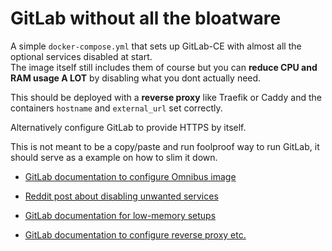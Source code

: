 # GitLab without all the bloatware

A simple `docker-compose.yml` that sets up GitLab-CE with almost all the optional services disabled at start.  
The image itself still includes them of course but you can **reduce CPU and RAM usage A LOT** by disabling what you dont actually need.  

This should be deployed with a **reverse proxy** like Traefik or Caddy and the containers `hostname` and `external_url` set correctly.

Alternatively configure GitLab to provide HTTPS by itself.

This is not meant to be a copy/paste and run foolproof way to run GitLab, it should serve as a example on how to slim it down.

- [GitLab documentation to configure Omnibus image](https://docs.gitlab.com/ce/install/docker.html)

- [Reddit post about disabling unwanted services](https://www.reddit.com/r/gitlab/comments/10m0hxa/gitlab_container_image_without_extra_applications/)

- [GitLab documentation for low-memory setups](https://docs.gitlab.com/omnibus/settings/memory_constrained_envs.html)

- [GitLab documentation to configure reverse proxy etc.](https://docs.gitlab.com/omnibus/settings/ssl/index.html#configure-a-reverse-proxy-or-load-balancer-ssl-termination)
